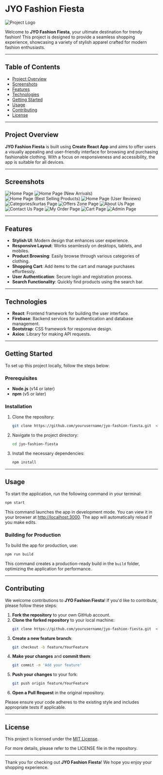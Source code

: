 # JYO Fashion Fiesta

![Project Logo](src/img/logo.png)  <!-- Replace with your project's logo -->

Welcome to **JYO Fashion Fiesta**, your ultimate destination for trendy fashion! This project is designed to provide a seamless shopping experience, showcasing a variety of stylish apparel crafted for modern fashion enthusiasts.

---

## Table of Contents
- [Project Overview](#project-overview)
- [Screenshots](#screenshots)
- [Features](#features)
- [Technologies](#technologies)
- [Getting Started](#getting-started)
- [Usage](#usage)
- [Contributing](#contributing)
- [License](#license)

---

## Project Overview
**JYO Fashion Fiesta** is built using **Create React App** and aims to offer users a visually appealing and user-friendly interface for browsing and purchasing fashionable clothing. With a focus on responsiveness and accessibility, the app is suitable for all devices.

---

## Screenshots
![Home Page](public/screenshots/1.png)
![Home Page (New Arrivals)](public/screenshots/2.png)
![Home Page (Best Selling Products)](public/screenshots/3.png)
![Home Page (User Reviews)](public/screenshots/4.png)
![Categories/kurtas Page](public/screenshots/5.png)
![Offers Zone Page](public/screenshots/6.png)
![About Us Page](public/screenshots/7.png)
![Contact Us Page](public/screenshots/8.png)
![My Order Page](public/screenshots/9.png)
![Cart Page](public/screenshots/10.png)
![Admin Page](public/screenshots/11.png)


---

## Features
- **Stylish UI**: Modern design that enhances user experience.
- **Responsive Layout**: Works seamlessly on desktops, tablets, and mobiles.
- **Product Browsing**: Easily browse through various categories of clothing.
- **Shopping Cart**: Add items to the cart and manage purchases effortlessly.
- **User Authentication**: Secure login and registration process.
- **Search Functionality**: Quickly find products using the search bar.

---

## Technologies
- **React**: Frontend framework for building the user interface.
- **Firebase**: Backend services for authentication and database management.
- **Bootstrap**: CSS framework for responsive design.
- **Axios**: Library for making API requests.

---

## Getting Started

To set up this project locally, follow the steps below:

### Prerequisites
- **Node.js** (v14 or later)
- **npm** (v5 or later)

### Installation
1. Clone the repository:
   ```bash
   git clone https://github.com/yourusername/jyo-fashion-fiesta.git  <!-- Replace with your GitHub username -->
   ```
2. Navigate to the project directory:
   ```bash
   cd jyo-fashion-fiesta
   ```
3. Install the necessary dependencies:
   ```bash
   npm install
   ```

---

## Usage

To start the application, run the following command in your terminal:
```bash
npm start
```
This command launches the app in development mode. You can view it in your browser at [http://localhost:3000](http://localhost:3000). The app will automatically reload if you make edits.

### Building for Production
To build the app for production, use:
```bash
npm run build
```
This command creates a production-ready build in the `build` folder, optimizing the application for performance.

---

## Contributing

We welcome contributions to **JYO Fashion Fiesta**! If you'd like to contribute, please follow these steps:

1. **Fork the repository** to your own GitHub account.
2. **Clone the forked repository** to your local machine:
   ```bash
   git clone https://github.com/yourusername/jyo-fashion-fiesta.git  <!-- Replace with your GitHub username -->
   ```
3. **Create a new feature branch**:
   ```bash
   git checkout -b feature/YourFeature
   ```
4. **Make your changes** and **commit them**:
   ```bash
   git commit -m 'Add your feature'
   ```
5. **Push your changes** to your fork:
   ```bash
   git push origin feature/YourFeature
   ```
6. **Open a Pull Request** in the original repository.

Please ensure your code adheres to the existing style and includes appropriate tests if applicable.

---

## License

This project is licensed under the [MIT License](LICENSE). 

For more details, please refer to the LICENSE file in the repository.

---

Thank you for checking out **JYO Fashion Fiesta**! We hope you enjoy your shopping experience.

